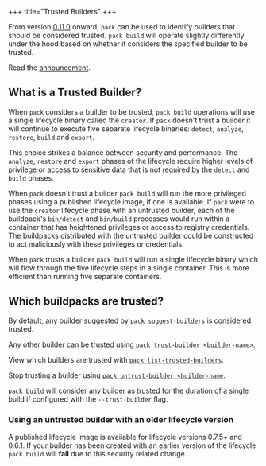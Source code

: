 +++
title="Trusted Builders"
+++

From version [0.11.0](https://github.com/buildpacks/pack/releases/tag/v0.11.0) onward, `pack` can be used to identify builders that should be considered trusted. `pack build` will operate slightly differently under the hood based on whether it considers the specified builder to be trusted.

Read the [announcement](https://medium.com/buildpacks/faster-more-secure-builds-with-pack-0-11-0-4d0c633ca619).

## What is a Trusted Builder?

When `pack` considers a builder to be trusted, `pack build` operations will use a single lifecycle binary called the `creator`. If `pack` doesn't trust a builder it will continue to execute five separate lifecycle binaries: `detect`, `analyze`, `restore`, `build` and `export`.

This choice strikes a balance between security and performance. The `analyze`, `restore` and `export` phases of the lifecycle require higher levels of privilege or access to sensitive data that is not required by the `detect` and `build` phases.

When `pack` doesn't trust a builder `pack build` will run the more privileged phases using a published lifecycle image, if one is available. If `pack` were to use the `creator` lifecycle phase with an untrusted builder, each of the buildpack's `bin/detect` and `bin/build` processes would run within a container that has heightened privileges or access to registry credentials. The buildpacks distributed with the untrusted builder could be constructed to act maliciously with these privileges or credentials.

When `pack` trusts a builder `pack build` will run a single lifecycle binary which will flow through the five lifecycle steps in a single container. This is more efficient than running five separate containers.

## Which buildpacks are trusted?

By default, any builder suggested by  [`pack suggest-builders`](/docs/reference/pack/pack_suggest-builders) is considered trusted.

Any other builder can be trusted using  [`pack trust-builder <builder-name>`](/docs/reference/pack/pack_trust-builder/).

View which builders are trusted with  [`pack list-trusted-builders`](/docs/reference/pack/pack_list-trusted-builders/).

Stop trusting a builder using [`pack untrust-builder <builder-name`](/docs/reference/pack/pack_untrust-builder/).

[`pack build`](/docs/reference/pack/pack_build/) will consider any builder as trusted for the duration of a single build if configured with the `--trust-builder` flag.

### Using an untrusted builder with an older lifecycle version

A published lifecycle image is available for lifecycle versions 0.7.5+ and 0.6.1. If your builder has been created with an earlier version of the lifecycle `pack build` will **fail** due to this security related change.
